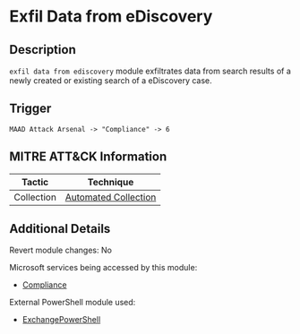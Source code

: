 # Exfil Data from eDiscovery

## Description
`exfil data from ediscovery` module exfiltrates data from search results of a newly created or existing search of a eDiscovery case.

## Trigger
```
MAAD Attack Arsenal -> "Compliance" -> 6
```

## MITRE ATT&CK Information

| Tactic         | Technique                                                                                                                                                                                                                                     |
| -------------- | --------------------------------------------------------------------------------------------------------------------------------------------------------------------------------------------------------------------------------------------- |
| Collection | [Automated Collection](https://attack.mitre.org/techniques/T1119/)|

## Additional Details
Revert module changes: No

Microsoft services being accessed by this module:

* [Compliance](https://learn.microsoft.com/en-us/purview/microsoft-365-compliance-center)

External PowerShell module used: 

* [ExchangePowerShell](https://learn.microsoft.com/en-us/powershell/module/exchange/?view=exchange-ps)